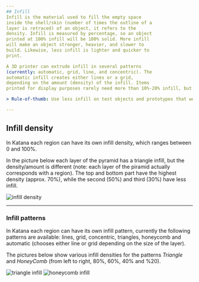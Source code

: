 ```yaml
---
## Infill
Infill is the material used to fill the empty space
inside the shell/skin (number of times the outline of a
layer is retraced) of an object, it refers to the
density. Infill is measured by percentage, so an object
printed at 100% infill will be 100% solid. More infill
will make an object stronger, heavier, and slower to
build. Likewise, less infill is lighter and quicker to
print.

A 3D printer can extrude infill in several patterns
(currently: automatic, grid, line, and concentric). The
automatic infill creates either lines or a grid,
depending on the amount (density) of the infill. Items
printed for display purposes rarely need more than 10%-20% infill, but functioning mechanical parts and pieces that will take more abuse will need 75%-100% infill.

> Rule-of-thumb: Use less infill on test objects and prototypes that wont be subjected much stress, use more infill on functional mechanical parts and objects that need to be durable.

---
```

## Infill density
In Katana each region can have its own infill density, which ranges between 0 and 100%.

In the picture below each layer of the pyramid has a triangle infill, but the density/amount is different (note: each layer of the piramid actually corresponds with a region). The top and bottom part have the highest density (approx. 70%), while the second (50%) and third (30%) have less infill.

![infill density](https://raw.githubusercontent.com/PRINTR3D/documentation/master/katana/img/Traingle_Piramid.JPG)

---
### Infill patterns
In Katana each region can have its own infill pattern, currently the following patterns are available: lines, grid, concentric, triangles, honeycomb and automatic (chooses either line or grid depending on the size of the layer).

The pictures below show various infill densities for the patterns _Triangle_ and _HoneyComb_ (from left to right, 80%, 60%, 40% and %20).

![triangle infill](https://raw.githubusercontent.com/PRINTR3D/documentation/master/katana/img/Triangle_Infill.JPG)
![honeycomb infill](https://raw.githubusercontent.com/PRINTR3D/documentation/master/katana/img/HoneyComb_Infill.JPG)
